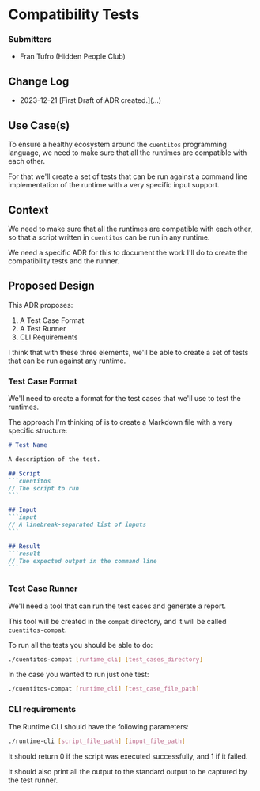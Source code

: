 # Compatibility Tests

### Submitters

- Fran Tufro (Hidden People Club)

## Change Log

- 2023-12-21 \[First Draft of ADR created.\]\(...\)

## Use Case(s)

To ensure a healthy ecosystem around the `cuentitos` programming language, we need to make sure that all the runtimes are compatible with each other.

For that we'll create a set of tests that can be run against a command line implementation of the runtime with a very specific input support.

## Context

We need to make sure that all the runtimes are compatible with each other, so that a script written in `cuentitos` can be run in any runtime.

We need a specific ADR for this to document the work I'll do to create the compatibility tests and the runner.

## Proposed Design

This ADR proposes:

1. A Test Case Format
2. A Test Runner 
3. CLI Requirements

I think that with these three elements, we'll be able to create a set of tests that can be run against any runtime.

### Test Case Format

We'll need to create a format for the test cases that we'll use to test the runtimes.

The approach I'm thinking of is to create a Markdown file with a very specific structure:

````markdown
# Test Name

A description of the test.

## Script
```cuentitos 
// The script to run
```

## Input
```input
// A linebreak-separated list of inputs
```

## Result
```result
// The expected output in the command line
```
````

### Test Case Runner

We'll need a tool that can run the test cases and generate a report.

This tool will be created in the `compat` directory, and it will be called `cuentitos-compat`.

To run all the tests you should be able to do:

```bash
./cuentitos-compat [runtime_cli] [test_cases_directory]
```

In the case you wanted to run just one test:

```bash
./cuentitos-compat [runtime_cli] [test_case_file_path] 
```

### CLI requirements

The Runtime CLI should have the following parameters:

```bash
./runtime-cli [script_file_path] [input_file_path]
```

It should return 0 if the script was executed successfully, and 1 if it failed.

It should also print all the output to the standard output to be captured by the test runner.
